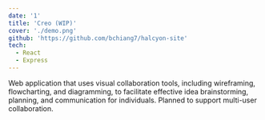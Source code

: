 ```yaml
---
date: '1'
title: 'Creo (WIP)'
cover: './demo.png'
github: 'https://github.com/bchiang7/halcyon-site'
tech:
  - React
  - Express
---
```


Web application that uses visual collaboration tools, including wireframing, flowcharting, and diagramming, to facilitate effective idea brainstorming, planning, and communication for individuals. Planned to support multi-user collaboration.
